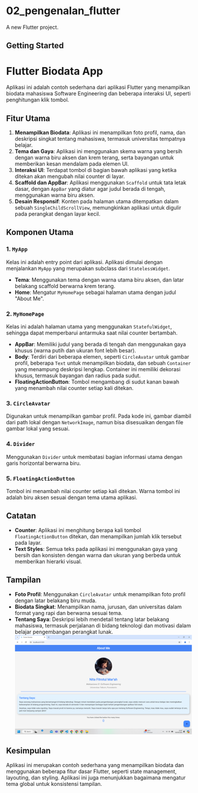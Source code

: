 # 02_pengenalan_flutter

A new Flutter project.

## Getting Started

# Flutter Biodata App

Aplikasi ini adalah contoh sederhana dari aplikasi Flutter yang menampilkan biodata mahasiswa Software Engineering dan beberapa interaksi UI, seperti penghitungan klik tombol.

## Fitur Utama
1. **Menampilkan Biodata**: Aplikasi ini menampilkan foto profil, nama, dan deskripsi singkat tentang mahasiswa, termasuk universitas tempatnya belajar.
2. **Tema dan Gaya**: Aplikasi ini menggunakan skema warna yang bersih dengan warna biru aksen dan krem terang, serta bayangan untuk memberikan kesan mendalam pada elemen UI.
3. **Interaksi UI**: Terdapat tombol di bagian bawah aplikasi yang ketika ditekan akan mengubah nilai counter di layar.
4. **Scaffold dan AppBar**: Aplikasi menggunakan `Scaffold` untuk tata letak dasar, dengan `AppBar` yang diatur agar judul berada di tengah, menggunakan warna biru aksen.
5. **Desain Responsif**: Konten pada halaman utama ditempatkan dalam sebuah `SingleChildScrollView`, memungkinkan aplikasi untuk digulir pada perangkat dengan layar kecil.

## Komponen Utama

### 1. `MyApp`
Kelas ini adalah entry point dari aplikasi. Aplikasi dimulai dengan menjalankan `MyApp` yang merupakan subclass dari `StatelessWidget`. 
- **Tema**: Menggunakan tema dengan warna utama biru aksen, dan latar belakang scaffold berwarna krem terang. 
- **Home**: Mengatur `MyHomePage` sebagai halaman utama dengan judul "About Me".

### 2. `MyHomePage`
Kelas ini adalah halaman utama yang menggunakan `StatefulWidget`, sehingga dapat memperbarui antarmuka saat nilai counter bertambah.
- **AppBar**: Memiliki judul yang berada di tengah dan menggunakan gaya khusus (warna putih dan ukuran font lebih besar).
- **Body**: Terdiri dari beberapa elemen, seperti `CircleAvatar` untuk gambar profil, beberapa `Text` untuk menampilkan biodata, dan sebuah `Container` yang menampung deskripsi lengkap. Container ini memiliki dekorasi khusus, termasuk bayangan dan radius pada sudut.
- **FloatingActionButton**: Tombol mengambang di sudut kanan bawah yang menambah nilai counter setiap kali ditekan.

### 3. `CircleAvatar`
Digunakan untuk menampilkan gambar profil. Pada kode ini, gambar diambil dari path lokal dengan `NetworkImage`, namun bisa disesuaikan dengan file gambar lokal yang sesuai.

### 4. `Divider`
Menggunakan `Divider` untuk membatasi bagian informasi utama dengan garis horizontal berwarna biru.

### 5. `FloatingActionButton`
Tombol ini menambah nilai counter setiap kali ditekan. Warna tombol ini adalah biru aksen sesuai dengan tema utama aplikasi.

## Catatan
- **Counter**: Aplikasi ini menghitung berapa kali tombol `FloatingActionButton` ditekan, dan menampilkan jumlah klik tersebut pada layar.
- **Text Styles**: Semua teks pada aplikasi ini menggunakan gaya yang bersih dan konsisten dengan warna dan ukuran yang berbeda untuk memberikan hierarki visual.

## Tampilan
- **Foto Profil**: Menggunakan `CircleAvatar` untuk menampilkan foto profil dengan latar belakang biru muda.
- **Biodata Singkat**: Menampilkan nama, jurusan, dan universitas dalam format yang rapi dan berwarna sesuai tema.
- **Tentang Saya**: Deskripsi lebih mendetail tentang latar belakang mahasiswa, termasuk perjalanan di bidang teknologi dan motivasi dalam belajar pengembangan perangkat lunak.
![Secreenshot Tampilan](<Screenshot (1054).png>)

## Kesimpulan
Aplikasi ini merupakan contoh sederhana yang menampilkan biodata dan menggunakan beberapa fitur dasar Flutter, seperti state management, layouting, dan styling. Aplikasi ini juga menunjukkan bagaimana mengatur tema global untuk konsistensi tampilan.

